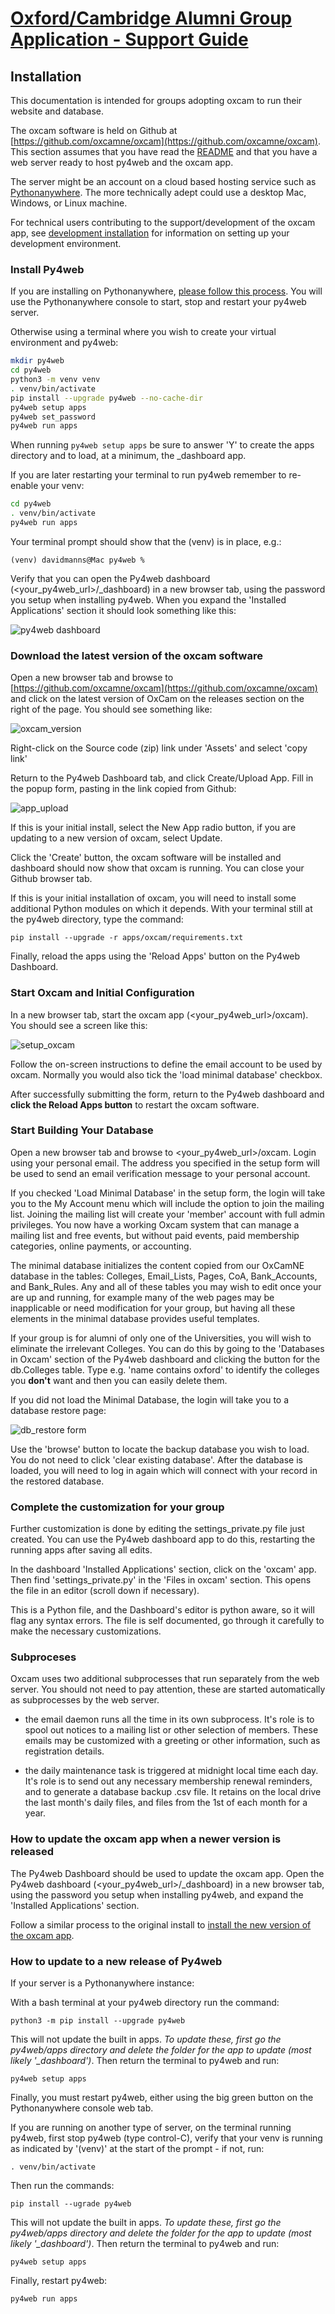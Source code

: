 # [Oxford/Cambridge Alumni Group Application - Support Guide](support.md)

## Installation

This documentation is intended for groups adopting oxcam to run their website and database.

The oxcam software is held on Github at [https://github.com/oxcamne/oxcam](https://github.com/oxcamne/oxcam). This section assumes that you have read the [README](https://github.com/oxcamne/oxcam?tab=readme-ov-file) and that you have a web server ready to host py4web and the oxcam app.

The server might be an account on a cloud based hosting service such as [Pythonanywhere](https://www.pythonanywhere.com). The more technically adept could use a desktop Mac, Windows, or Linux machine.

For technical users contributing to the support/development of the oxcam app, see [development installation](development_install) for information on setting up your development environment.

### Install Py4web

If you are installing on Pythonanywhere, [please follow this process](py4web_pythonanywhere). You will use the Pythonanywhere console to start, stop and restart your py4web server.

Otherwise using a terminal where you wish to create your virtual environment and py4web:

```bash
mkdir py4web
cd py4web
python3 -m venv venv
. venv/bin/activate
pip install --upgrade py4web --no-cache-dir
py4web setup apps
py4web set_password
py4web run apps
```

When running `py4web setup apps` be sure to answer 'Y' to create the apps directory and to load, at a minimum, the _dashboard app.

If you are later restarting your terminal to run py4web remember to re-enable your venv:

```bash
cd py4web
. venv/bin/activate
py4web run apps
```

Your terminal prompt should show that the (venv) is in place, e.g.:

`(venv) davidmanns@Mac py4web %`

Verify that you can open the Py4web dashboard (<your_py4web_url>/_dashboard) in a new browser tab, using the password you setup when installing py4web. When you expand the 'Installed Applications' section it should look something like this:

![py4web dashboard](images/py4web_dashboard.png)

### Download the latest version of the oxcam software

Open a new browser tab and browse to [https://github.com/oxcamne/oxcam](https://github.com/oxcamne/oxcam) and click on the latest version of OxCam on the releases section on the right of the page. You should see something like:

![oxcam_version](images/oxcam_version.png)

Right-click on the Source code (zip) link under 'Assets' and select 'copy link'

Return to the Py4web Dashboard tab, and click Create/Upload App. Fill in the popup form, pasting in the link copied from Github:

![app_upload](images/app_upload.png)

If this is your initial install, select the New App radio button, if you are updating to a new version of oxcam, select Update.

Click the 'Create' button, the oxcam software will be installed and dashboard should now show that oxcam is running. You can close your Github browser tab.

If this is your initial installation of oxcam, you will need to install some additional Python modules on which it depends. With your terminal still at the py4web directory, type the command:

`pip install --upgrade -r apps/oxcam/requirements.txt`

Finally, reload the apps using the 'Reload Apps' button on the Py4web Dashboard.

### Start Oxcam and Initial Configuration

In a new browser tab, start the oxcam app (<your_py4web_url>/oxcam). You should see a screen like this:

![setup_oxcam](images/setup_oxcam.png)

Follow the on-screen instructions to define the email account to be used by oxcam. Normally you would also tick the 'load minimal database' checkbox.

After successfully submitting the form, return to the Py4web dashboard and **click the Reload Apps button** to restart the oxcam software.

### Start Building Your Database

Open a new browser tab and browse to <your_py4web_url>/oxcam. Login using your personal email. The address you specified in the setup form will be used to send an email verification message to your personal account.

If you checked 'Load Minimal Database' in the setup form, the login will take you to the My Account menu which will include the option to join the mailing list. Joining the mailing list will create your 'member' account with full admin privileges. You now have a working Oxcam system that can manage a mailing list and free events, but without paid events, paid membership categories, online payments, or accounting.

The minimal database initializes the content copied from our OxCamNE database in the tables: Colleges, Email_Lists, Pages, CoA, Bank_Accounts, and Bank_Rules. Any and all of these tables you may wish to edit once your are up and running, for example many of the web pages may be inapplicable or need modification for your group, but having all these elements in the minimal database provides useful templates.

If your group is for alumni of only one of the Universities, you will wish to eliminate the irrelevant Colleges. You can do this by going to the 'Databases in Oxcam' section of the Py4web dashboard and clicking the button for the db.Colleges table. Type e.g. 'name contains oxford' to identify the colleges you **don't** want and then you can easily delete them.

If you did not load the Minimal Database, the login will take you to a database restore page:

![db_restore form](images/db_restore.png)

Use the 'browse' button to locate the backup database you wish to load. You do not need to click 'clear existing database'. After the database is loaded, you will need to log in again which will connect with your record in the restored database.

### Complete the customization for your group

Further customization is done by editing the settings_private.py file just created. You can use the Py4web dashboard app to do this, restarting the running apps after saving all edits.

In the dashboard 'Installed Applications' section, click on the 'oxcam' app. Then find 'settings_private.py' in the 'Files in oxcam' section. This opens the file in an editor (scroll down if necessary).

This is a Python file, and the Dashboard's editor is python aware, so it will flag any syntax errors. The file is self documented, go through it carefully to make the necessary customizations.

### Subproceses

Oxcam uses two additional subprocesses that run separately from the web server.
You should not need to pay attention, these are started automatically as subprocesses by the web server.

- the email daemon runs all the time in its own subprocess. It's role is to spool
out notices to a mailing list or other selection of members. These emails may
be customized with a greeting or other information, such as registration details.

- the daily maintenance task is triggered at midnight local time each day. It's
role is to send out any necessary membership renewal reminders, and to generate
a database backup .csv file. It retains on the local drive the last month's daily files, and files from the 1st of each month for a year.

### How to update the oxcam app when a newer version is released

The Py4web Dashboard should be used to update the oxcam app. Open the Py4web dashboard (<your_py4web_url>/_dashboard) in a new browser tab, using the password you setup when installing py4web, and expand the 'Installed Applications' section.

Follow a similar process to the original install to [install the new version of the oxcam app](install#download-the-latest-version-of-the-oxcam-software).

### How to update to a new release of Py4web

If your server is a Pythonanywhere instance:

With a bash terminal at your py4web directory run the command:

`python3 -m pip install --upgrade py4web`

This will not update the built in apps. *To update these, first go the py4web/apps directory and delete the folder for the app to update (most likely '_dashboard')*. Then return the terminal to py4web and run:

`py4web setup apps`

Finally, you must restart py4web, either using the big green button on the Pythonanywhere console web tab.

If you are running on another type of server, on the terminal running py4web, first stop py4web (type control-C), verify that your venv is running as indicated by '(venv)' at the start of the prompt - if not, run:

`. venv/bin/activate`

Then run the commands:

`pip install --ugrade py4web`

This will not update the built in apps. *To update these, first go the py4web/apps directory and delete the folder for the app to update (most likely '_dashboard')*. Then return the terminal to py4web and run:

`py4web setup apps`

Finally, restart py4web:

`py4web run apps`
